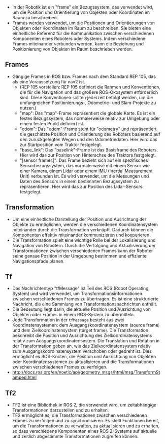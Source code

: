 - In der Robotik ist ein "frame" ein Bezugssystem, das verwendet wird, um die Position und Orientierung von Objekten oder Koordinaten im Raum zu beschreiben. 
- Frames werden verwendet, um die Positionen und Orientierungen von Objekten oder Koordinaten im Raum zu beschreiben. Sie bieten eine einheitliche Referenz für die Kommunikation zwischen verschiedenen Komponenten eines Roboters oder Systems. Indem verschiedene Frames miteinander verbunden werden, kann die Beziehung und Positionierung von Objekten im Raum beschrieben werden.

## Frames
- Gängige Frames in ROS bzw. Frames nach dem Standard REP 105, das als eine Voraussetzung für nav2 ist. 
	- (REP 105 vorstellen: REP 105 definiert die Rahmen und Konventionen, die für die Navigation und das größere ROS-Ökosystem erforderlich sind. Diese Konventionen sollten jederzeit befolgt werden, um die umfangreichen Positionierungs-, Odometrie- und Slam-Projekte zu nutzen.) 
	- "map": Das "map"-Frame repräsentiert die globale Karte. Es ist ein festes Bezugssystem, das normalerweise relativ zur Umgebung oder einem festen Punkt definiert ist.
	- "odom": Das "odom"-Frame steht für "odometry" und repräsentiert die geschätzte Position und Orientierung des Roboters basierend auf den zurückgelegten Wegen und den Odometriedaten. Hier wird das zur Startposition vom Traktor festgelegt. 
	- "base_link": Das "baselink"-Frame ist das Basisframe des Roboters. Hier wird das zur Position von Hinterachse des Traktors festgelegt. 
	- "\[sensor frames\]": Das Frame bezieht sich auf ein spezifisches Sensorbezugssystem, das normalerweise mit einem Sensor wie einer Kamera, einem Lidar oder einem IMU (Inertial Measurement Unit) verbunden ist. Es wird verwendet, um die Messungen und Daten des Sensors in einem bestimmten Bezugssystem zu repräsentieren. Hier wird das zur Position des Lidar-Sensors festgelegt. 

## Transformation
- Um eine einheitliche Darstellung der Position und Ausrichtung der Objekte zu ermöglichen, werden die verschiedenen Koordinatensystem miteinander durch die Transformation verknüpft. Dadurch können die Komponenten effektiv miteinander kommunizieren und kooperieren. 
- Die Transformation spielt eine wichtige Rolle bei der Lokalisierung und Navigation von Robotern. Durch die Verfolgung und Aktualisierung der Transformationen zwischen verschiedenen Frames kann der Roboter seine genaue Position in der Umgebung bestimmen und effiziente Navigationspfade planen. 

## Tf
- Das Nachrichtentyp "tfMessage" ist Teil des ROS (Robot Operating System) und wird verwendet, um Transformationsinformationen zwischen verschiedenen Frames zu übertragen. Es ist eine strukturierte Nachricht, die eine Sammlung von Transformationsnachrichten enthält.
- Die Bedeutung liegt darin, die aktuelle Position und Ausrichtung von Objekten oder Frames in einem ROS-System zu übermitteln. 
- Jede Transformation in der `tfMessage` besteht aus zwei Koordinatensystemen: dem Ausgangskoordinatensystem (source frame) und dem Zielkoordinatensystem (target frame). Die Transformation beschreibt die Position und Ausrichtung des Zielkoordinatensystems relativ zum Ausgangskoordinatensystem. Die Translation und Rotation in der Transformation geben an, wie das Zielkoordinatensystem relativ zum Ausgangskoordinatensystem verschoben oder gedreht ist. Dies ermöglicht es ROS-Knoten, die Position und Ausrichtung von Objekten oder Koordinatensystemen zu aktualisieren und die Transformationen zwischen verschiedenen Frames zu verfolgen.
- http://docs.ros.org/en/noetic/api/geometry_msgs/html/msg/TransformStamped.html 


## Tf2
- TF2 ist eine Bibliothek in ROS 2, die verwendet wird, um zeitabhängige Transformationen darzustellen und zu erhalten. 
- TF2 ermöglicht es, die Transformationen zwischen verschiedenen Frames zu verfolgen und zu synchronisieren. Es stellt Funktionen bereit, um die Transformationen zu verwalten, zu aktualisieren und zu erhalten, so dass verschiedene Komponenten eines ROS 2-Systems auf aktuelle und zeitlich abgestimmte Transformationen zugreifen können. 